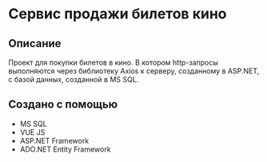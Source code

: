# Сервис продажи билетов кино
## Описание
  Проект для покупки билетов в кино. В котором http-запросы выполняются через библиотеку Axios к серверу, созданному в ASP.NET, с базой данных, созданной в MS SQL.
  <br/>
## Создано с помощью
+ MS SQL
+ VUE JS
+ ASP.NET Framework
+ ADO.NET Entity Framework